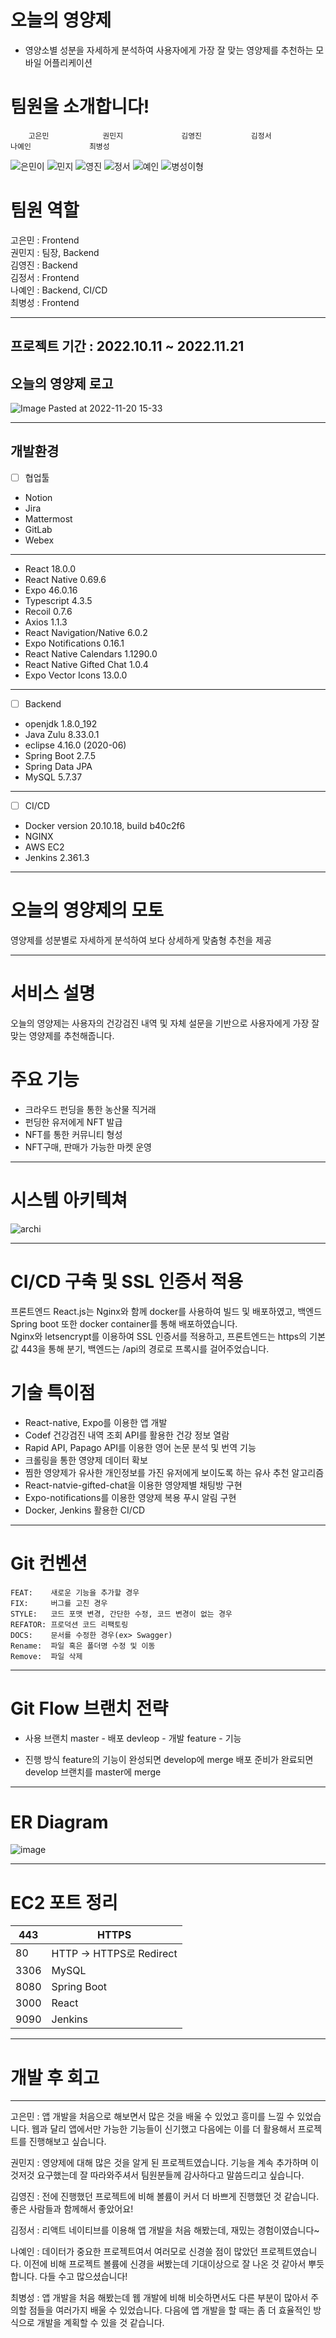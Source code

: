 # 오늘의 영양제
 - 영양소별 성분을 자세하게 분석하여 사용자에게 가장 잘 맞는 영양제를 추천하는 모바일 어플리케이션

# 팀원을 소개합니다!
        고은민            권민지             김영진           김정서             나예인             최병성

![은민이](https://user-images.githubusercontent.com/63994962/202890139-78e1f0fd-5c1c-4fe6-b6e0-a46160d76039.png)
![민지](https://user-images.githubusercontent.com/63994962/202890134-d040968a-0987-4631-b5ab-8bc3a7b54d84.png)
![영진](https://user-images.githubusercontent.com/63994962/202890136-b5312f5a-0edb-43a7-8dc5-c782db10f17b.png)
![정서](https://user-images.githubusercontent.com/63994962/202890140-a45d2f63-a3bc-4dfe-bef0-c1c0983f289d.png)
![예인](https://user-images.githubusercontent.com/63994962/202890137-2b8d8214-37ad-4ff9-a386-121f1d04d6f7.png)
![병성이형](https://user-images.githubusercontent.com/63994962/202890135-39518a59-50ad-4e4b-ac9f-26d9b95c3080.png)


# 팀원 역할
고은민 : Frontend <br>
권민지 : 팀장, Backend <br>
김영진 : Backend <br>
김정서 : Frontend <br>
나예인 : Backend, CI/CD <br>
최병성 : Frontend <br>

<hr>

## 프로젝트 기간 : 2022.10.11 ~ 2022.11.21

## 오늘의 영양제 로고
![Image Pasted at 2022-11-20 15-33](https://user-images.githubusercontent.com/63994962/202890239-6c7f3c62-8fb9-41d5-8753-8b609567b46e.png)
<hr>

## 개발환경

- [ ]  협업툴
- Notion
- Jira
- Mattermost
- GitLab
- Webex
----------------------------- 
- React 18.0.0
- React Native 0.69.6
- Expo 46.0.16
- Typescript 4.3.5
- Recoil 0.7.6
- Axios 1.1.3
- React Navigation/Native 6.0.2
- Expo Notifications 0.16.1
- React Native Calendars 1.1290.0
- React Native Gifted Chat 1.0.4
- Expo Vector Icons 13.0.0

---

- [ ]  Backend
- openjdk 1.8.0_192
- Java Zulu 8.33.0.1
- eclipse 4.16.0 (2020-06)
- Spring Boot 2.7.5
- Spring Data JPA
- MySQL 5.7.37

---

- [ ]  CI/CD
- Docker version 20.10.18, build b40c2f6
- NGINX
- AWS EC2
- Jenkins 2.361.3
---

# 오늘의 영양제의 모토
영양제를 성분별로 자세하게 분석하여 보다 상세하게 맞춤형 추천을 제공

<hr>

# 서비스 설명
오늘의 영양제는 사용자의 건강검진 내역 및 자체 설문을 기반으로 사용자에게 가장 잘 맞는 영양제를 추천해줍니다.


# 주요 기능
- 크라우드 펀딩을 통한 농산물 직거래
- 펀딩한 유저에게 NFT 발급
- NFT를 통한 커뮤니티 형성
- NFT구매, 판매가 가능한 마켓 운영
<hr>

# 시스템 아키텍쳐
![archi](https://user-images.githubusercontent.com/63994962/202890683-2a3b4376-1d66-4d08-9a3e-4ad4e50e007c.png)

<hr>

# CI/CD 구축 및 SSL 인증서 적용
프론트엔드 React.js는 Nginx와 함께 docker를 사용하여 빌드 및 배포하였고, 백엔드 Spring boot 또한 docker container를 통해 배포하였습니다. 
<br>
Nginx와 letsencrypt를 이용하여 SSL 인증서를 적용하고, 프론트엔드는 https의 기본값 443을 통해 분기, 백엔드는 /api의 경로로 프록시를 걸어주었습니다.

# 기술 특이점
- React-native, Expo를 이용한 앱 개발
- Codef 건강검진 내역 조회 API를 활용한 건강 정보 열람
- Rapid API, Papago API를 이용한 영어 논문 분석 및 번역 기능
- 크롤링을 통한 영양제 데이터 확보
- 찜한 영양제가 유사한 개인정보를 가진 유저에게 보이도록 하는 유사 추천 알고리즘
- React-natvie-gifted-chat을 이용한 영양제별 채팅방 구현
- Expo-notifications를 이용한 영양제 복용 푸시 알림 구현
- Docker, Jenkins 활용한 CI/CD

<hr>

# Git 컨벤션

```
FEAT:    새로운 기능을 추가할 경우
FIX:     버그를 고친 경우
STYLE:   코드 포맷 변경, 간단한 수정, 코드 변경이 없는 경우
REFATOR: 프로덕션 코드 리팩토링
DOCS:    문서를 수정한 경우(ex> Swagger)
Rename:  파일 혹은 폴더명 수정 및 이동
Remove:  파일 삭제
```

<hr>

# Git Flow 브랜치 전략
- 사용 브랜치
master - 배포
devleop - 개발
feature - 기능

- 진행 방식
feature의 기능이 완성되면 develop에 merge
배포 준비가 완료되면 develop 브랜치를 master에 merge


<hr>

# ER Diagram
![image](https://user-images.githubusercontent.com/63994962/202890758-19e04f57-fd53-45aa-a04f-c38f7e3a37ce.png)

<hr>

# EC2 포트 정리
|443 | HTTPS|
|-|-|
|80 | HTTP -> HTTPS로 Redirect|
|3306 | MySQL|
|8080 | Spring Boot |
|3000 | React |
|9090 | Jenkins|

<hr>

# 개발 후 회고
<hr>

고은민 : 앱 개발을 처음으로 해보면서 많은 것을 배울 수 있었고 흥미를 느낄 수 있었습니다. 웹과 달리 앱에서만 가능한 기능들이 신기했고 다음에는 이를 더 활용해서 프로젝트를 진행해보고 싶습니다. <br>

권민지 : 영양제에 대해 많은 것을 알게 된 프로젝트였습니다. 기능을 계속 추가하며 이것저것 요구했는데 잘 따라와주셔서 팀원분들께 감사하다고 말씀드리고 싶습니다. <br>

김영진 : 전에 진행했던 프로젝트에 비해 볼륨이 커서 더 바쁘게 진행했던 것 같습니다. 좋은 사람들과 함께해서 좋았어요! <br>

김정서 : 리액트 네이티브를 이용해 앱 개발을 처음 해봤는데, 재밌는 경험이였습니다~ <br>

나예인 : 데이터가 중요한 프로젝트여서 여러모로 신경쓸 점이 많았던 프로젝트였습니다. 이전에 비해 프로젝트 볼륨에 신경을 써봤는데 기대이상으로 잘 나온 것 같아서 뿌듯합니다. 다들 수고 많으셨습니다! <br>

최병성 : 앱 개발을 처음 해봤는데 웹 개발에 비해 비슷하면서도 다른 부분이 많아서 주의할 점들을 여러가지 배울 수 있었습니다. 다음에 앱 개발을 할 때는 좀 더 효율적인 방식으로 개발을 계획할 수 있을 것 같습니다. <br>
